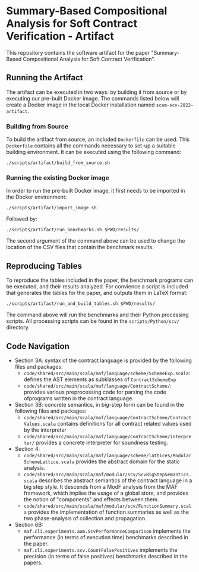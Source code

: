 Summary-Based Compositional Analysis for Soft Contract Verification - Artifact
===============================================================================

This repository contains the software artifact for the paper "Summary-Based Compositional Analysis for Soft Contract Verification".

## Running the Artifact

The artifact can be executed in two ways: by building it from source or by executing our pre-built Docker image.
The commands listed below will create a Docker image in the local Docker installation named `scam-scv-2022-artifact`.

### Building from Source

To build the artifact from source, an included `Dockerfile` can be used. This `Dockerfile` contains all the commands necessary to set-up a suitable building environment.
It can be executed using the following command: 

```
./scripts/artifact/build_from_source.sh 
```

### Running the existing Docker image

In order to run the pre-built Docker image, it first needs to be imported in the Docker environment:

```
./scripts/artifact/import_image.sh
```

Followed by:

```
./scripts/artifact/run_benchmarks.sh $PWD/results/
```

The second argument of the command above can be used to change the location of the CSV files that contain the benchmark results.

## Reproducing Tables

To reproduce the tables included in the paper, the benchmark programs can be executed, and their results analyzed. 
For convience a script is included that generates the tables for the paper, and outputs them in LaTeX format:

```
./scripts/artifact/run_and_build_tables.sh $PWD/results/
```

The command above will run the benchmarks and their Python processing scripts. All processing scripts can be found in the `scripts/Python/scv/` directory.

## Code Navigation

* Section 3A: syntax of the contract language is provided by the following files and packages:
   - `code/shared/src/main/scala/maf/language/scheme/SchemeExp.scala`: defines the AST elements as subklasses of `ContractSchemeExp`
   - `code/shared/src/main/scala/maf/language/ContractScheme/`: provides various preprocessing code for parsing the code ofprograms written in the contract language.
* Section 3B: concrete semantics, in big-step form can be found in the following files and packages:
   - `code/shared/src/main/scala/maf/language/ContractScheme/ContractValues.scala` contains definitions for all contract related values used by the interpreter 
   - `code/shared/src/main/scala/maf/language/ContractScheme/interpreter/` provides a concrete interpreter for soundness testing.
* Section 4: 
   - `code/shared/src/main/scala/maf/language/scheme/lattices/ModularSchemeLattice.scala` provides the abstract domain for the static analysis.
   - `code/shared/src/main/scala/maf/modular/scv/ScvBigStepSemantics.scala` describes the abstract semantics of the contract language in a big step style. It descends from a ModF analysis from the MAF framework, which implies the usage of a global store, and provides the notion of "components" and effects between them. 
   - `code/shared/src/main/scala/maf/modular/scv/FunctionSummary.scala` provides the implementation of function summaries as well as the two phase-analysis of collection and propagation.
* Section 6B: 
   - `maf.cli.experiments.aam.ScvPerformanceComparison` implements the performance (in terms of execution time) benchmarks described in the paper. 
   - `maf.cli.experiments.scv.CountFalsePositives` implements the precision (in terms of false positives) benchmarks described in the papers.
